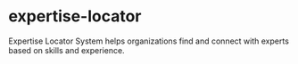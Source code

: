 # expertise-locator
Expertise Locator System helps organizations find and connect with experts based on skills and experience. 
